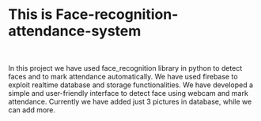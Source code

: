 <h1>This is Face-recognition-attendance-system</h1>
<br/>
<p>In this project we have used face_recognition library in python to detect faces and to mark attendance automatically. We have used firebase to exploit realtime database and storage functionalities. We have developed a simple and user-friendly interface to detect face using webcam and mark attendance. Currently we have added just 3 pictures in database, while we can add more.</p>